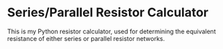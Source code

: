 <h1>Series/Parallel Resistor Calculator</h1>
<p>This is my Python resistor calculator, used for determining the equivalent resistance of either series or parallel resistor networks.</p>

